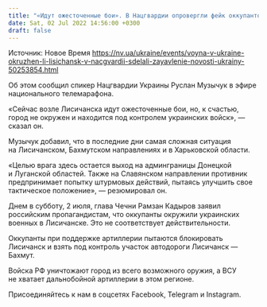 ```yaml
---
title: "«Идут ожесточенные бои». В Нацгвардии опровергли фейк оккупантов об окружении украинских военных в Лисичанске"
date: Sat, 02 Jul 2022 14:56:00 +0300
draft: false
---
```

Источник: Новое Время https://nv.ua/ukraine/events/voyna-v-ukraine-okruzhen-li-lisichansk-v-nacgvardii-sdelali-zayavlenie-novosti-ukrainy-50253854.html


 Об этом сообщил спикер Нацгвардии Украины Руслан Музычук в эфире национального телемарафона.

«Сейчас возле Лисичанска идут ожесточенные бои, но, к счастью, город не окружен и находится под контролем украинских войск», — сказал он.

Музычук добавил, что в последние дни самая сложная ситуация на Лисичанском, Бахмутском направлениях и в Харьковской области.

«Целью врага здесь остается выход на админграницы Донецкой и Луганской областей. Также на Славянском направлении противник предпринимает попытку штурмовых действий, пытаясь улучшить свое тактическое положение», — резюмировал он.

Днем в субботу, 2 июля, глава Чечни Рамзан Кадыров заявил российским пропагандистам, что оккупанты окружили украинских военных в Лисичанске. Это не соответствует действительности.

Оккупанты при поддержке артиллерии пытаются блокировать Лисичанск и взять под контроль участок автодороги Лисичанск — Бахмут.

Войска РФ уничтожают город из всего возможного оружия, а ВСУ не хватает дальнобойной артиллерии в этом регионе.

Присоединяйтесь к нам в соцсетях Facebook, Telegram и Instagram.
